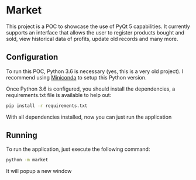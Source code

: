 # Market

This project is a POC to showcase the use of PyQt 5 capabilities. It currently supports an interface that allows the user to register products bought and sold, view historical data of profits, update old records and many more.

## Configuration

To run this POC, Python 3.6 is necessary (yes, this is a very old project). I recommend using [Miniconda](https://docs.anaconda.com/miniconda/) to setup this Python version.

Once Python 3.6 is configured, you should install the dependencies, a requirements.txt file is available to help out:

```sh
pip install -r requirements.txt
```

With all dependencies installed, now you can just run the application

## Running

To run the application, just execute the following command:

```sh
python -m market
```

It will popup a new window
